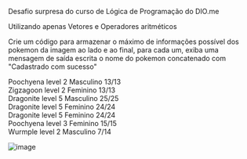 
Desafio surpresa do curso de Lógica de Programação do DIO.me

Utilizando apenas Vetores e Operadores aritméticos 

Crie um código para armazenar o máximo de informações possível dos pokemon da imagem ao lado e ao final, para cada um, exiba uma mensagem de saída escrita o nome do pokemon concatenado com "Cadastrado com sucesso"

Poochyena level 2 Masculino 13/13  
Zigzagoon level 2 Feminino 13/13  
Dragonite level 5 Masculino 25/25  
Dragonite level 5 Feminino 24/24  
Dragonite level 5 Feminino 24/24  
Poochyena level 3 Feminino 15/15  
Wurmple level 2 Masculino 7/14  

![image](https://github.com/PetrusDlaFerrari/DesafioSurpresaDIO/assets/139983618/9196e12e-e919-4db2-a409-e0dc67790803)

